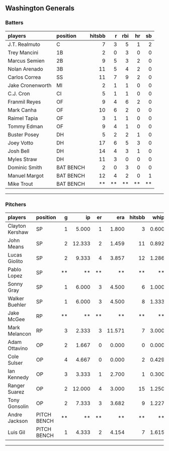## Washington Generals

### Batters

 
|players          |position  | hitsbb|  r| rbi| hr| sb| 
|:----------------|:---------|------:|--:|---:|--:|--:| 
|J.T. Realmuto    |C         |      7|  3|   5|  1|  2| 
|Trey Mancini     |1B        |      2|  0|   3|  0|  0| 
|Marcus Semien    |2B        |      9|  5|   3|  2|  0| 
|Nolan Arenado    |3B        |     11|  5|   4|  2|  0| 
|Carlos Correa    |SS        |     11|  7|   9|  2|  0| 
|Jake Cronenworth |MI        |      2|  1|   1|  0|  0| 
|C.J. Cron        |CI        |      5|  1|   1|  0|  0| 
|Franmil Reyes    |OF        |      9|  4|   6|  2|  0| 
|Mark Canha       |OF        |     10|  6|   2|  0|  0| 
|Raimel Tapia     |OF        |      3|  1|   1|  0|  0| 
|Tommy Edman      |OF        |      9|  4|   1|  0|  0| 
|Buster Posey     |DH        |      5|  2|   2|  1|  0| 
|Joey Votto       |DH        |     17|  6|   5|  3|  0| 
|Josh Bell        |DH        |     14|  4|   3|  1|  0| 
|Myles Straw      |DH        |     11|  3|   0|  0|  0| 
|Dominic Smith    |BAT BENCH |      2|  0|   3|  0|  0| 
|Manuel Margot    |BAT BENCH |     12|  4|   2|  0|  1| 
|Mike Trout       |BAT BENCH |     **| **|  **| **| **| 

* * *

### Pitchers

 
|players         |position    |  g|     ip| er|    era| hitsbb|  whip| so|  w| sv| 
|:---------------|:-----------|--:|------:|--:|------:|------:|-----:|--:|--:|--:| 
|Clayton Kershaw |SP          |  1|  5.000|  1|  1.800|      3| 0.600|  8|  1|  0| 
|John Means      |SP          |  2| 12.333|  2|  1.459|     11| 0.892| 10|  1|  0| 
|Lucas Giolito   |SP          |  2|  9.333|  4|  3.857|     12| 1.286| 12|  1|  0| 
|Pablo Lopez     |SP          | **|     **| **|     **|     **|    **| **| **| **| 
|Sonny Gray      |SP          |  1|  6.000|  3|  4.500|      6| 1.000|  5|  0|  0| 
|Walker Buehler  |SP          |  1|  6.000|  3|  4.500|      8| 1.333|  5|  0|  0| 
|Jake McGee      |RP          | **|     **| **|     **|     **|    **| **| **| **| 
|Mark Melancon   |RP          |  3|  2.333|  3| 11.571|      7| 3.000|  2|  0|  0| 
|Adam Ottavino   |OP          |  2|  1.667|  0|  0.000|      0| 0.000|  2|  2|  0| 
|Cole Sulser     |OP          |  4|  4.667|  0|  0.000|      2| 0.429|  3|  1|  0| 
|Ian Kennedy     |OP          |  3|  3.333|  1|  2.700|      1| 0.300|  3|  1|  2| 
|Ranger Suarez   |OP          |  2| 12.000|  4|  3.000|     15| 1.250| 13|  0|  0| 
|Tony Gonsolin   |OP          |  2|  7.333|  3|  3.682|      9| 1.227|  8|  1|  0| 
|Andre Jackson   |PITCH BENCH | **|     **| **|     **|     **|    **| **| **| **| 
|Luis Gil        |PITCH BENCH |  1|  4.333|  2|  4.154|      7| 1.615|  6|  0|  0| 


* * *


